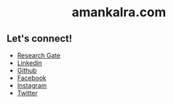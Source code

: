 <p align="center">
  <a href="https://amankalra.com">
    <!-- <img alt="Aman Kalra" src="https://img.lekoarts.de/gatsby/gatsby-themes-by-lekoarts.svg" /> -->
  </a>
</p>
<h1 align="center">
  amankalra.com
</h1>

## Let's connect!
- [Research Gate](https://www.researchgate.net/profile/Aman_Kalra3)
- [Linkedin](https://www.linkedin.com/in/amankalra172/)
- [Github](https://github.com/amankalra172)
- [Facebook](https://www.facebook.com/amankalra172)
- [Instagram](https://www.instagram.com/amankalra172/)
- [Twitter](https://twitter.com/amankalra172)

